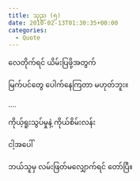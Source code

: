 ```yaml
---
title: သုည (၅)
date: 2010-02-13T01:30:35+00:00
categories:
  - Quote
---
```

လေတိုက်ရင် ယိမ်းပြဖို့အတွက်
  
မြက်ပင်တွေ ပေါက်နေကြတာ မဟုတ်ဘူး။
  
&#8230;.
  
ကိုယ့်ရူးသွပ်မှုနဲ့ ကိုယ်စိမ်းလန်း
  
ငါ့အပေါ်
  
ဘယ်သူမှ လမ်းဖြတ်မလျှောက်ရင် တော်ပြီ။